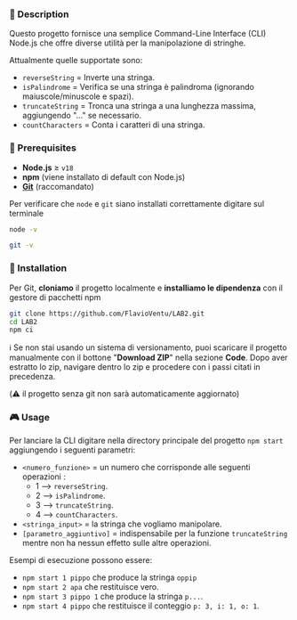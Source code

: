 ### 🎯 Description

Questo progetto fornisce una semplice Command-Line Interface (CLI) Node.js che offre diverse utilità per la manipolazione di stringhe.

Attualmente quelle supportate sono:

- `reverseString` = Inverte una stringa.
- `isPalindrome` = Verifica se una stringa è palindroma (ignorando maiuscole/minuscole e spazi).
- `truncateString` = Tronca una stringa a una lunghezza massima, aggiungendo "..." se necessario.
- `countCharacters` = Conta i caratteri di una stringa.

### 📜 Prerequisites

- **Node.js** ≥ `v18`
- **npm** (viene installato di default con Node.js)
- [**Git**](https://git-scm.com/) (raccomandato)

Per verificare che `node` e `git` siano installati correttamente digitare sul terminale

```bash
node -v
```

```bash
git -v
```

### 🔧 Installation

Per Git, **cloniamo** il progetto localmente e **installiamo le dipendenza** con il gestore di pacchetti npm

```bash
git clone https://github.com/FlavioVentu/LAB2.git
cd LAB2
npm ci
```

ℹ️ Se non stai usando un sistema di versionamento, puoi scaricare il progetto manualmente con il bottone "**Download ZIP**" nella sezione **Code**. Dopo aver estratto lo zip, navigare dentro lo zip e procedere con i passi citati in precedenza.

(⚠️ il progetto senza git non sarà automaticamente aggiornato)

### 🎮 Usage

Per lanciare la CLI digitare nella directory principale del progetto `npm start` aggiungendo i seguenti parametri:

- `<numero_funzione>` = un numero che corrisponde alle seguenti operazioni :
  - 1 --> `reverseString`.
  - 2 --> `isPalindrome`.
  - 3 --> `truncateString`.
  - 4 --> `countCharacters`.
- `<stringa_input>` = la stringa che vogliamo manipolare.
- `[parametro_aggiuntivo]` = indispensabile per la funzione `truncateString` mentre non ha nessun effetto sulle altre operazioni.

Esempi di esecuzione possono essere:

- `npm start 1 pippo` che produce la stringa `oppip`
- `npm start 2 apa` che restituisce vero.
- `npm start 3 pippo 1` che produce la stringa `p...`.
- `npm start 4 pippo` che restituisce il conteggio `p: 3, i: 1, o: 1`.
